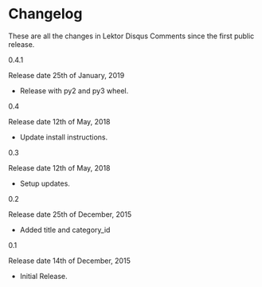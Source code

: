 Changelog
=========

These are all the changes in Lektor Disqus Comments
since the first public release.

0.4.1

Release date 25th of January, 2019

- Release with py2 and py3 wheel.

0.4

Release date 12th of May, 2018

- Update install instructions.

0.3

Release date 12th of May, 2018

- Setup updates.

0.2

Release date 25th of December, 2015

- Added title and category_id

0.1

Release date 14th of December, 2015

- Initial Release.
